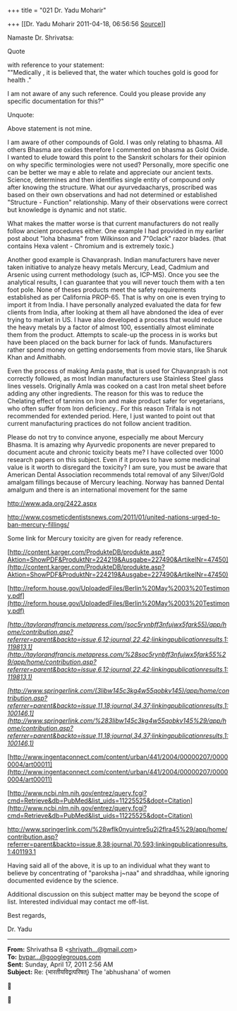 +++
title = "021 Dr. Yadu Moharir"

+++
[[Dr. Yadu Moharir	2011-04-18, 06:56:56 [Source](https://groups.google.com/g/bvparishat/c/aLRUnHn4-c8)]]



Namaste Dr. Shrivatsa:  

  

Quote  

 with reference to your statement:  
""Medically , it is believed that, the water which touches gold is good for health ."  

  

I am not aware of any such reference. Could you please provide any specific documentation for this?"

Unquote:

  

Above statement is not mine.

  

I am aware of other compounds of Gold. I was only relating to bhasma.
All others Bhasma are oxides therefore I commented on bhasma as Gold Oxide. I wanted to elude toward this point to the Sanskrit scholars for their opinion on why specific terminologies were not used? Personally, more specific one can be better we may e able to relate and appreciate our ancient texts. Science, determines and then identifies single entity of compound only after knowing the structure. What our ayurvedaacharys, proscribed was based on their own observations and had not determined or established "Structure - Function" relationship. Many of their observations were correct but knowledge is dynamic and not static.  
  
What makes the matter worse is that current manufacturers do not really follow ancient procedures either. One example I had provided in my earlier post about "loha bhasma" from Wilkinson and 7"0clack" razor blades. (that contains Hexa valent - Chromium and is extremely toxic.)  

  
Another good example is Chavanprash. Indian manufacturers have never taken initiative to analyze heavy metals Mercury, Lead, Cadmium and Arsenic using current methodology (such as, ICP-MS). Once you see the analytical results, I can guarantee that you will never touch them with a ten foot pole. None of theses products meet the safety requirements established as per California PROP-65. That is why on one is even trying to import it from India. I have personally analyzed evaluated the data for few clients from India, after looking at them all have abndoned the idea of ever trying to market in US. I have also developed a process that would reduce the heavy metals by a factor of almost 100, essentially almost eliminate them from the product. Attempts to scale-up the process in is works but have been placed on the back burner for lack of funds. Manufacturers rather spend money on getting endorsements from movie stars, like Sharuk Khan and Amithabh.  
  
Even the process of making Amla paste, that is used for Chavanprash is not correctly followed, as most Indian manufacturers use Stainless Steel glass lines vessels. Originally Amla was cooked on a cast Iron metal sheet before adding any other ingredients. The reason for this was to reduce the Chelating effect of tannins on Iron and make product safer for vegetarians, who often suffer from Iron deficiency.. For this reason Trifala is not recommended for extended period. Here, I just wanted to point out that current manufacturing practices do not follow ancient tradition.  
  
Please do not try to convince anyone, especially me about Mercury Bhasma. It is amazing why Ayurvedic proponents are never prepared to document acute and chronic toxicity beats me? I have collected over 1000 research papers on this subject. Even if it proves to have some medicinal value is it worth to disregard the toxicity? I am sure, you must be aware that American Dental Association recommends total removal of any Silver/Gold amalgam fillings because of Mercury leaching. Norway has banned Dental amalgum and there is an international movement for the same  
  
<http://www.ada.org/2422.aspx>  
  
<http://www.cosmeticdentistsnews.com/2011/01/united-nations-urged-to-ban-mercury-fillings/>  
  
Some link for Mercury toxicity are given for ready reference.  

  

[http://content.karger.com/ProdukteDB/produkte.asp?Aktion=ShowPDF&ProduktNr=224219&Ausgabe=227490&ArtikelNr=47450](http://content.karger.com/ProdukteDB/produkte.asp?Aktion=ShowPDF&ProduktNr=224219&Ausgabe=227490&ArtikelNr=47450)  
  
[http://reform.house.gov/UploadedFiles/Berlin%20May%2003%20Testimony.pdf](http://reform.house.gov/UploadedFiles/Berlin%20May%2003%20Testimony.pdf)  
  
*[http://taylorandfrancis.metapress.com/(soc5rynbff3nfujwx5fark55)/app/home/contribution.asp?referrer=parent&backto=issue,6,12;journal,22,42;linkingpublicationresults,1:119813,1](http://taylorandfrancis.metapress.com/%28soc5rynbff3nfujwx5fark55%29/app/home/contribution.asp?referrer=parent&backto=issue,6,12;journal,22,42;linkingpublicationresults,1:119813,1)*

  
  
*[http://www.springerlink.com/(3libw145c3kg4w55qobkv145)/app/home/contribution.asp?referrer=parent&backto=issue,11,18;journal,34,37;linkingpublicationresults,1:100146,1](http://www.springerlink.com/%283libw145c3kg4w55qobkv145%29/app/home/contribution.asp?referrer=parent&backto=issue,11,18;journal,34,37;linkingpublicationresults,1:100146,1)*

  
  
[http://www.ingentaconnect.com/content/urban/441/2004/00000207/00000004/art00011](http://www.ingentaconnect.com/content/urban/441/2004/00000207/00000004/art00011)  
  
[http://www.ncbi.nlm.nih.gov/entrez/query.fcgi?cmd=Retrieve&db=PubMed&list_uids=11225525&dopt=Citation](http://www.ncbi.nlm.nih.gov/entrez/query.fcgi?cmd=Retrieve&db=PubMed&list_uids=11225525&dopt=Citation)  
  
<http://www.springerlink.com/%28wflk0nyuintre5u2j2flra45%29/app/home/contribution.asp?referrer=parent&backto=issue,8,38;journal,70,593;linkingpublicationresults,1:401193,1>  
  

Having said all of the above, it is up to an individual what they want to believe by concentrating of "paroksha j\~naa" and shraddhaa, while ignoring documented evidence by the science.  
  
Additional discussion on this subject matter may be beyond the scope of list. Interested individual may contact me off-list.  
  
Best regards,  
  
Dr. Yadu  
  
  

------------------------------------------------------------------------

**From:** Shrivathsa B \<[shrivath...@gmail.com]()\>  
**To:** [bvpar...@googlegroups.com]()  
**Sent:** Sunday, April 17, 2011 2:56 AM  
**Subject:** Re: {भारतीयविद्वत्परिषत्} The 'abhushana' of women  
  





